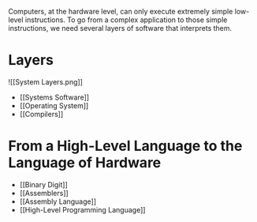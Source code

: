 Computers, at the hardware level, can only execute extremely simple low-level instructions. To go from a complex application to those simple instructions, we need several layers of software that interprets them.

# Layers
![[System Layers.png]]
- [[Systems Software]]
- [[Operating System]]
- [[Compilers]]

# From a High-Level Language to the Language of Hardware
- [[Binary Digit]]
- [[Assemblers]]
- [[Assembly Language]]
- [[High-Level Programming Language]]